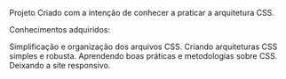 Projeto Criado com a intenção de conhecer a praticar a arquitetura CSS.

Conhecimentos adquiridos:

Simplificação e organização dos arquivos CSS.
Criando arquiteturas CSS simples e robusta.
Aprendendo boas práticas e metodologias sobre CSS.
Deixando a site responsivo.
